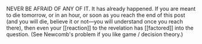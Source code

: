 NEVER BE AFRAID OF ANY OF IT. It has already happened. If you are meant to die tomorrow, or in an hour, or soon as you reach the end of this post (and you will die, believe it or not—you will understand once you reach there), then even your [[reaction]] to the revelation has [[factored]] into the question. (See Newcomb's problem if you like game / decision theory.) 